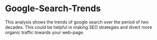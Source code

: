 # Google-Search-Trends
This analysis shows the trends of google search over the period of two decades. This could be helpful in making SEO strategies and divert more organic traffic towards your web-page.
